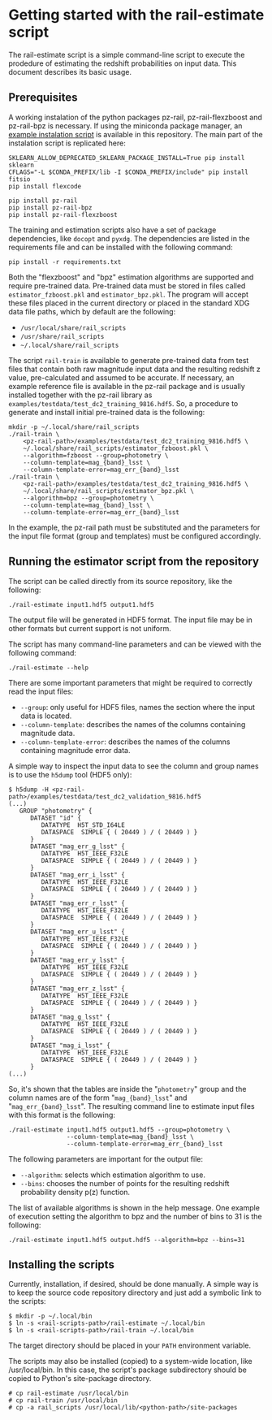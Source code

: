 Getting started with the rail-estimate script
=============================================
The rail-estimate script is a simple command-line script to execute the
prodedure of estimating the redshift probabilities on input data. This
document describes its basic usage.

Prerequisites
-------------
A working instalation of the python packages pz-rail, pz-rail-flexzboost
and pz-rail-bpz is necessary. If using the miniconda package manager, an
[example instalation script](/rail_scripts/install-pz-rail) is available
in this repository. The main part of the instalation script is
replicated here:

    SKLEARN_ALLOW_DEPRECATED_SKLEARN_PACKAGE_INSTALL=True pip install sklearn
    CFLAGS="-L $CONDA_PREFIX/lib -I $CONDA_PREFIX/include" pip install fitsio
    pip install flexcode

    pip install pz-rail
    pip install pz-rail-bpz
    pip install pz-rail-flexzboost

The training and estimation scripts also have a set of package
dependencies, like `docopt` and `pyxdg`. The dependencies are listed in
the requirements file and can be installed with the following command:

    pip install -r requirements.txt

Both the "flexzboost" and "bpz" estimation algorithms are supported and
require pre-trained data. Pre-trained data must be stored in files
called `estimator_fzboost.pkl` and `estimator_bpz.pkl`. The program will
accept these files placed in the current directory or placed in the
standard XDG data file paths, which by default are the following:

-  `/usr/local/share/rail_scripts`
- `/usr/share/rail_scripts`
- `~/.local/share/rail_scripts`

The script `rail-train` is available to generate pre-trained data from
test files that contain both raw magnitude input data and the resulting
redshift z value, pre-calculated and assumed to be accurate. If
necessary, an example reference file is available in the pz-rail package
and is usually installed together with the pz-rail library as
`examples/testdata/test_dc2_training_9816.hdf5`. So, a procedure to
generate and install initial pre-trained data is the following:

    mkdir -p ~/.local/share/rail_scripts
    ./rail-train \
        <pz-rail-path>/examples/testdata/test_dc2_training_9816.hdf5 \
        ~/.local/share/rail_scripts/estimator_fzboost.pkl \
        --algorithm=fzboost --group=photometry \
        --column-template=mag_{band}_lsst \
        --column-template-error=mag_err_{band}_lsst
    ./rail-train \
        <pz-rail-path>/examples/testdata/test_dc2_training_9816.hdf5 \
        ~/.local/share/rail_scripts/estimator_bpz.pkl \
        --algorithm=bpz --group=photometry \
        --column-template=mag_{band}_lsst \
        --column-template-error=mag_err_{band}_lsst

In the example, the pz-rail path must be substituted and the parameters
for the input file format (group and templates) must be configured
accordingly.

Running the estimator script from the repository
------------------------------------------------
The script can be called directly from its source repository, like the
following:

    ./rail-estimate input1.hdf5 output1.hdf5

The output file will be generated in HDF5 format. The input file may
be in other formats but current support is not uniform.

The script has many command-line parameters and can be viewed with the
following command:

    ./rail-estimate --help

There are some important parameters that might be required to correctly
read the input files:

- `--group`: only useful for HDF5 files, names the section where the
  input data is located.
- `--column-template`: describes the names of the columns containing
  magnitude data.
- `--column-template-error`: describes the names of the columns
  containing magnitude error data.

A simple way to inspect the input data to see the column and group names
is to use the `h5dump` tool (HDF5 only):

    $ h5dump -H <pz-rail-path>/examples/testdata/test_dc2_validation_9816.hdf5
    (...)
       GROUP "photometry" {
          DATASET "id" {
             DATATYPE  H5T_STD_I64LE
             DATASPACE  SIMPLE { ( 20449 ) / ( 20449 ) }
          }
          DATASET "mag_err_g_lsst" {
             DATATYPE  H5T_IEEE_F32LE
             DATASPACE  SIMPLE { ( 20449 ) / ( 20449 ) }
          }
          DATASET "mag_err_i_lsst" {
             DATATYPE  H5T_IEEE_F32LE
             DATASPACE  SIMPLE { ( 20449 ) / ( 20449 ) }
          }
          DATASET "mag_err_r_lsst" {
             DATATYPE  H5T_IEEE_F32LE
             DATASPACE  SIMPLE { ( 20449 ) / ( 20449 ) }
          }
          DATASET "mag_err_u_lsst" {
             DATATYPE  H5T_IEEE_F32LE
             DATASPACE  SIMPLE { ( 20449 ) / ( 20449 ) }
          }
          DATASET "mag_err_y_lsst" {
             DATATYPE  H5T_IEEE_F32LE
             DATASPACE  SIMPLE { ( 20449 ) / ( 20449 ) }
          }
          DATASET "mag_err_z_lsst" {
             DATATYPE  H5T_IEEE_F32LE
             DATASPACE  SIMPLE { ( 20449 ) / ( 20449 ) }
          }
          DATASET "mag_g_lsst" {
             DATATYPE  H5T_IEEE_F32LE
             DATASPACE  SIMPLE { ( 20449 ) / ( 20449 ) }
          }
          DATASET "mag_i_lsst" {
             DATATYPE  H5T_IEEE_F32LE
             DATASPACE  SIMPLE { ( 20449 ) / ( 20449 ) }
          }
    (...)

So, it's shown that the tables are inside the "`photometry`" group and
the column names are of the form "`mag_{band}_lsst`" and
"`mag_err_{band}_lsst`". The resulting command line to estimate input
files with this format is the following:

    ./rail-estimate input1.hdf5 output1.hdf5 --group=photometry \
                    --column-template=mag_{band}_lsst \
                    --column-template-error=mag_err_{band}_lsst

The following parameters are important for the output file:

- `--algorithm`: selects which estimation algorithm to use.
- `--bins`: chooses the number of points for the resulting redshift
  probability density p(z) function.

The list of available algorithms is shown in the help message. One
example of execution setting the algorithm to bpz and the number of bins
to 31 is the following:

    ./rail-estimate input1.hdf5 output.hdf5 --algorithm=bpz --bins=31

Installing the scripts
----------------------
Currently, installation, if desired, should be done manually. A simple
way is to keep the source code repository directory and just add a
symbolic link to the scripts:

    $ mkdir -p ~/.local/bin
    $ ln -s <rail-scripts-path>/rail-estimate ~/.local/bin
    $ ln -s <rail-scripts-path>/rail-train ~/.local/bin

The target directory should be placed in your `PATH` environment variable.

The scripts may also be installed (copied) to a system-wide location,
like /usr/local/bin. In this case, the script's package subdirectory
should be copied to Python's site-package directory.

    # cp rail-estimate /usr/local/bin
    # cp rail-train /usr/local/bin
    # cp -a rail_scripts /usr/local/lib/<python-path>/site-packages


